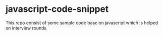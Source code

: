 # javascript-code-snippet
<p>This repo consist of some sample code base on javascript which is helped on interview rounds.</p> 

